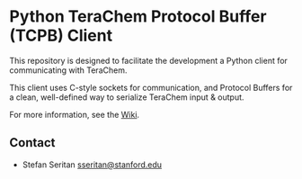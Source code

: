 # Python TeraChem Protocol Buffer (TCPB) Client

This repository is designed to facilitate the development a Python client for communicating with TeraChem.

This client uses C-style sockets for communication, and Protocol Buffers for a clean, well-defined way to serialize TeraChem input & output.

For more information, see the [Wiki](https://bitbucket.org/mtzcloud/tcpb-python/wiki/Home).

## Contact

* Stefan Seritan <sseritan@stanford.edu>
